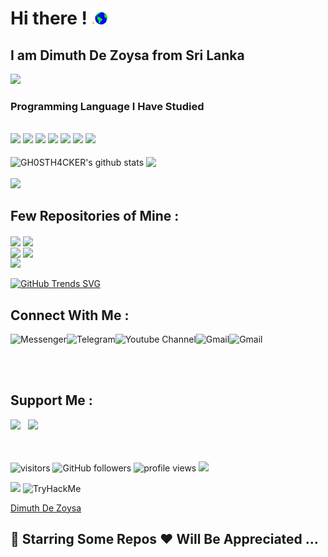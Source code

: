 # **Hi there !** <img src="https://raw.githubusercontent.com/GH0STH4CKER/GH0STH4CKER/main/Assets/Hi.gif" width="5px"><img src='https://raw.githubusercontent.com/GH0STH4CKER/GH0STH4CKER/main/Earth.gif' width="20px">

<h2>I am Dimuth De Zoysa from Sri Lanka </h2>

<img src="https://user-images.githubusercontent.com/62290930/137728791-05e95923-7e38-41e4-beea-2c43a5baa8bc.png" >

<h3>Programming Language I Have Studied</h3></br>
<div id="langs">
<img src="https://img.shields.io/badge/Python-3776AB?style=for-the-badge&logo=python&logoColor=white" >
<img src="https://img.shields.io/badge/HTML5-E34F26?style=for-the-badge&logo=html5&logoColor=white" >
<img src="https://img.shields.io/badge/CSS3-1572B6?style=for-the-badge&logo=css3&logoColor=white" >
<img src="https://img.shields.io/badge/C-00599C?style=for-the-badge&logo=c&logoColor=white" >
<img src="https://img.shields.io/badge/C%2B%2B-00599C?style=for-the-badge&logo=c%2B%2B&logoColor=white" >
<img src="https://img.shields.io/badge/Java-2b2e4d?style=for-the-badge&logo=java&logoColor=ff0000" >
<img src="https://img.shields.io/badge/VB.NET-5C2D91?style=for-the-badge&logo=.net&logoColor=white" >
</div>
&nbsp;
<div id="stats">
<img align="center" src="https://github-readme-stats.vercel.app/api?username=GH0STH4CKER&show_icons=true&theme=chartreuse-dark&line_height=27" width="400x" alt="GH0STH4CKER's github stats"/>
<img align="center" src="https://github-readme-stats.vercel.app/api/top-langs/?username=GH0STH4CKER&theme=dark&hide_langs_below=1&layout=compact" width="360px"/>
</div>
</br>
<img src="https://github-profile-trophy.vercel.app/?username=GH0STH4CKER&column=7">


<h2>Few Repositories of Mine :</h2>
<div id="two_repo">
<a href="https://github.com/GH0STH4CKER/WP_Scanner" ><img align="center" src="https://github-readme-stats.vercel.app/api/pin/?username=GH0STH4CKER&repo=WP_Scanner"></a>
<a href="https://github.com/GH0STH4CKER/QR-monkey" ><img align="center" src="https://github-readme-stats.vercel.app/api/pin/?username=GH0STH4CKER&repo=QR-monkey" ></a>
</div>
<div id="two repo">
<a href="https://github.com/GH0STH4CKER/python_music_player" ><img align="center" src="https://github-readme-stats.vercel.app/api/pin/?username=GH0STH4CKER&repo=python_music_player" /></a>
<a href="https://github.com/GH0STH4CKER/Lan_IP_Scanner" ><img align="center" src="https://github-readme-stats.vercel.app/api/pin/?username=GH0STH4CKER&repo=Lan_IP_Scanner" /></a>
</div>
<img src="https://github-readme-streak-stats.herokuapp.com/?user=GH0STH4CKER" width="0px">

[![GitHub Trends SVG](https://api.githubtrends.io/user/svg/GH0STH4CKER/repos?time_range=one_year&theme=classic)](https://githubtrends.io)

<h2>Connect With Me :</h2>
<div id="links">
<a href="https://m.me/dimuth92">
  <img align="left" alt="Messenger" src="https://img.shields.io/badge/Messenger-00B2FF?style=for-the-badge&logo=messenger&logoColor=white" />
</a> &nbsp;&nbsp;
<a href="https://t.me/Dimuth92">
  <img align="left" alt="Telegram" src="https://img.shields.io/badge/Telegram-2CA5E0?style=for-the-badge&logo=telegram&logoColor=white" />
</a> &nbsp;&nbsp;
<a href="https://www.youtube.com/c/GhostAcademy">
  <img align="left" alt="Youtube Channel" src="https://img.shields.io/badge/YouTube-FF0000?style=for-the-badge&logo=youtube&logoColor=white" />
</a> &nbsp;&nbsp;
<a href="mailto:dimuthdezoysa@gmail.com">
  <img align="left" alt="Gmail" src="https://shields.io/badge/GMAIL-d6001f?logo=gmail&logoColor=white&style=for-the-badge" />
</a>
<a href="https://ghostacademysl.blogspot.com">
  <img align="left" alt="Gmail" src="https://img.shields.io/badge/Blogger-FF5722?style=for-the-badge&logo=blogger&logoColor=white" />
</a>
</div>                                                                                                                     

&nbsp;</br></br>
<h2>Support Me :</h2>
<a href='https://www.buymeacoffee.com/dimuthdezoysa'><img src='https://user-images.githubusercontent.com/62290930/137678058-e9cf6bec-9f56-49d5-8699-a9a6627dcbc7.png' width='20%'></a>&nbsp;&nbsp;&nbsp;<a href='https://ko-fi.com/dimuthdezoysa'><img src='https://user-images.githubusercontent.com/62290930/137682716-d470ab62-7e7a-456f-89f3-5c4de63bc8a4.png' width='18%'></a>&nbsp;&nbsp;&nbsp;

&nbsp;&nbsp;<br></br>
![visitors](https://visitor-badge.laobi.icu/badge?page_id=GH0STH4CKER.visitor-badge)
![GitHub followers](https://img.shields.io/github/followers/GH0STH4CKER?color=5cd6ca)
![profile views](https://komarev.com/ghpvc/?username=GH0STH4CKER&color=4dbd40&label=Profile+Views)
<a href='https://stackoverflow.com/users/3111290/ghost21blade'>
  <img src='https://aleen42.github.io/badges/src/stackoverflow.svg'>
</a></br>

<a href='https://www.hackerrank.com/certificates/0d5039ea34d2' target="_blank"><img src='https://user-images.githubusercontent.com/62290930/163999678-058f9b09-4708-43b4-8aad-4af1dbb34c87.png' width='200px'></a>
<img src="https://tryhackme-badges.s3.amazonaws.com/Ghost.H4cker.png" alt="TryHackMe">
<div class="badge-base LI-profile-badge" data-locale="en_US" data-size="medium" data-theme="light" data-type="VERTICAL" data-vanity="dimuth-de-zoysa-0808423b" data-version="v1"><a class="badge-base__link LI-simple-link" href="https://lk.linkedin.com/in/dimuth-de-zoysa-0808423b?trk=profile-badge">Dimuth De Zoysa</a></div>

 
<h2> 🌟 Starring Some Repos ❤️ Will Be Appreciated ... </h2>

